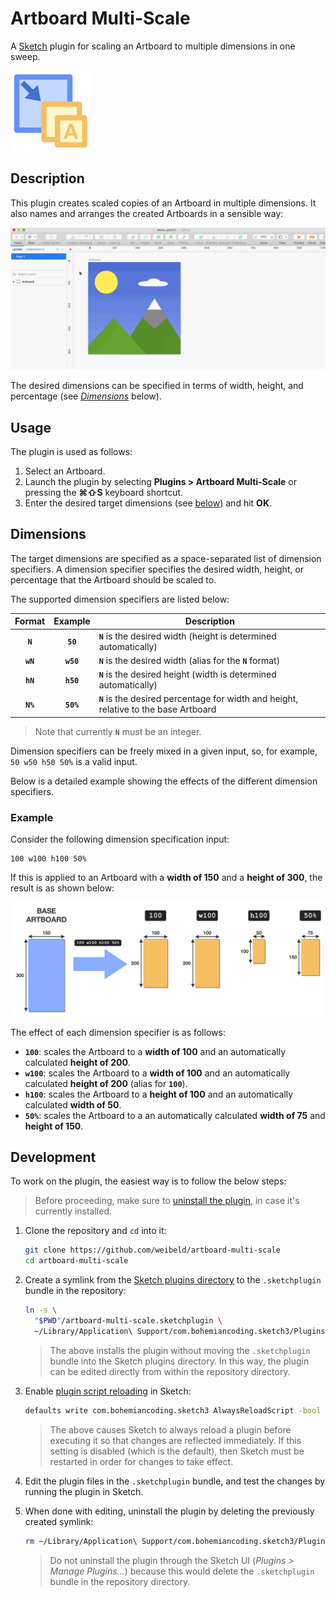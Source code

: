 # Artboard Multi-Scale

A [Sketch](https://www.sketch.com/) plugin for scaling an Artboard to multiple dimensions in one sweep.

![Logo](assets/logo.png)

## Description

This plugin creates scaled copies of an Artboard in multiple dimensions. It also names and arranges the created Artboards in a sensible way:

![Screencast](assets/demo.gif)

The desired dimensions can be specified in terms of width, height, and percentage (see [_Dimensions_](#dimensions) below).

## Usage

The plugin is used as follows:

1. Select an Artboard.
1. Launch the plugin by selecting **Plugins > Artboard Multi-Scale** or pressing the **⌘⇧S** keyboard shortcut.
1. Enter the desired target dimensions (see [below](#dimensions)) and hit **OK**.

## Dimensions

The target dimensions are specified as a space-separated list of dimension specifiers. A dimension specifier specifies the desired width, height, or percentage that the Artboard should be scaled to.

The supported dimension specifiers are listed below:

| Format   | Example | Description |
|:--------:|:-------:|-------------|
| **`N`**  | **`50`**      | **`N`** is the desired width (height is determined automatically) |
| **`wN`** | **`w50`**     | **`N`** is the desired width (alias for the **`N`** format) |
| **`hN`** | **`h50`**     | **`N`** is the desired height (width is determined automatically) |
| **`N%`** | **`50%`**     | **`N`** is the desired percentage for width and height, relative to the base Artboard |

> Note that currently **`N`** must be an integer.

Dimension specifiers can be freely mixed in a given input, so, for example, `50 w50 h50 50%` is a valid input.

Below is a detailed example showing the effects of the different dimension specifiers.

### Example

Consider the following dimension specification input:

```
100 w100 h100 50%
```

If this is applied to an Artboard with a **width of 150** and a **height of 300**, the result is as shown below:

![Example](assets/example.png)

The effect of each dimension specifier is as follows:

- **`100`**: scales the Artboard to a **width of 100** and an automatically calculated **height of 200**.
- **`w100`**: scales the Artboard to a **width of 100** and an automatically calculated **height of 200** (alias for **`100`**).
- **`h100`**: scales the Artboard to a **height of 100** and an automatically calculated **width of 50**.
- **`50%`**: scales the Artboard to a an automatically calculated **width of 75** and **height of 150**.

## Development

To work on the plugin, the easiest way is to follow the below steps:

> Before proceeding, make sure to [uninstall the plugin](https://developer.sketch.com/plugins/#uninstalling-plugins), in case it's currently installed.

1. Clone the repository and `cd` into it:

    ```bash
    git clone https://github.com/weibeld/artboard-multi-scale
    cd artboard-multi-scale
    ```

2. Create a symlink from the [Sketch plugins directory](https://developer.sketch.com/plugins/#plugin-location) to the `.sketchplugin` bundle in the repository:

    ```bash
    ln -s \
      "$PWD"/artboard-multi-scale.sketchplugin \
      ~/Library/Application\ Support/com.bohemiancoding.sketch3/Plugins/artboard-multi-scale.sketchplugin
    ``` 

    > The above installs the plugin without moving the `.sketchplugin` bundle into the Sketch plugins directory. In this way, the plugin can be edited directly from within the repository directory.

3. Enable [plugin script reloading](https://developer.sketch.com/plugins/debugging#reload-scripts) in Sketch:

    ```bash
    defaults write com.bohemiancoding.sketch3 AlwaysReloadScript -bool YES
    ```

    > The above causes Sketch to always reload a plugin before executing it so that changes are reflected immediately. If this setting is disabled (which is the default), then Sketch must be restarted in order for changes to take effect.

4. Edit the plugin files in the `.sketchplugin` bundle, and test the changes by running the plugin in Sketch.

5. When done with editing, uninstall the plugin by deleting the previously created symlink:

    ```bash
    rm ~/Library/Application\ Support/com.bohemiancoding.sketch3/Plugins/artboard-multi-scale.sketchplugin
    ```

    > Do not uninstall the plugin through the Sketch UI (_Plugins > Manage Plugins..._) because this would delete the `.sketchplugin` bundle in the repository directory.
